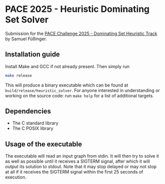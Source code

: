 # PACE 2025 - Heuristic Dominating Set Solver
Submission for the [PACE Challenge 2025 - Dominating Set Heuristic Track](https://pacechallenge.org/2025/ds/) by Samuel Füßinger.

## Installation guide
Install Make and GCC if not already present.
Then simply run
```sh
make release
```
This will produce a binary executable which can be found at `build/release/heuristic_solver`.
For anyone interested in understanding or working on the source code: run `make help` for a list of additional targets.

## Dependencies
- The C standard library
- The C POSIX library

## Usage of the executable
The executable will read an input graph from stdin. It will then try to solve it as well as possible until it receives a SIGTERM signal, after which it will output its solution to stdout.
Note that it may stop delayed or may not stop at all if it receives the SIGTERM signal within the first 25 seconds of execution.
